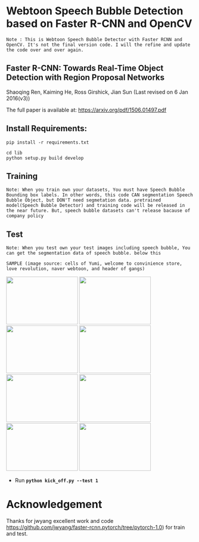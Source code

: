 # Webtoon Speech Bubble Detection based on Faster R-CNN and OpenCV

`Note : This is Webtoon Speech Bubble Detector with Faster RCNN and OpenCV. It's not the final version code. I will the refine and update the code over and over again.`

## Faster R-CNN: Towards Real-Time Object Detection with Region Proposal Networks
Shaoqing Ren, Kaiming He, Ross Girshick, Jian Sun
(Last revised on 6 Jan 2016(v3))

The full paper is available at: https://arxiv.org/pdf/1506.01497.pdf

## Install Requirements:
```
pip install -r requirements.txt
```        
```
cd lib
python setup.py build develop
```    

## Training
`Note: When you train own your datasets, You must have Speech Bubble Bounding box labels. In other words, this code CAN segmentation Speech Bubble Object, but DON'T need segmetation data. pretrained model(Speech Bubble Detector) and training code will be released in the near future. But, speech bubble datasets can't release bacause of company policy`

## Test
`Note: When you test own your test images including speech bubble, You can get the segmentation data of speech bubble. below this`

`SAMPLE (image source: cells of Yumi, welcome to convinience store, love revolution, naver webtoon, and header of gangs)` 

<img src="https://github.com/hanish3464/webtoon_text_detection_with_CRAFT/blob/master/SPEECH_BUBBLE_DETECTION/test/images/sample1.jpg" width="192" height="128" />
<img src="https://github.com/hanish3464/webtoon_text_detection_with_CRAFT/blob/master/SPEECH_BUBBLE_DETECTION/test/images/sample2.jpg" width="192" height="128" />
<img src="https://github.com/hanish3464/webtoon_text_detection_with_CRAFT/blob/master/SPEECH_BUBBLE_DETECTION/test/images/sample3.jpg" width="192" height="128" />
<img src="https://github.com/hanish3464/webtoon_text_detection_with_CRAFT/blob/master/SPEECH_BUBBLE_DETECTION/test/images/sample4.jpg" width="192" height="128" />
<img src="https://github.com/hanish3464/webtoon_text_detection_with_CRAFT/blob/master/SPEECH_BUBBLE_DETECTION/test/predictions/0.png" width="192" height="128" />
<img src="https://github.com/hanish3464/webtoon_text_detection_with_CRAFT/blob/master/SPEECH_BUBBLE_DETECTION/test/predictions/1.png" width="192" height="128" />
<img src="https://github.com/hanish3464/webtoon_text_detection_with_CRAFT/blob/master/SPEECH_BUBBLE_DETECTION/test/predictions/2.png" width="192" height="128" />
<img src="https://github.com/hanish3464/webtoon_text_detection_with_CRAFT/blob/master/SPEECH_BUBBLE_DETECTION/test/predictions/3.png" width="192" height="128" />

- Run **`python kick_off.py --test 1`**
# Acknowledgement
Thanks for jwyang excellent work and code
https://github.com/jwyang/faster-rcnn.pytorch/tree/pytorch-1.0) for train and test. 
